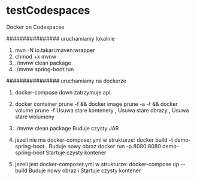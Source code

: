 # testCodespaces
Docker on Codespaces

 ################  uruchamiamy lokalnie
1. mvn -N io.takari:maven:wrapper
2. chmod +x mvnw
3. ./mvnw clean package
4. ./mvnw spring-boot:run

################  uruchamiamy na dockerze
1.  docker-compose down      zatrzymuje apl.
2.	docker container prune -f && docker image prune -a -f && docker volume prune -f   Usuwa stare kontenery , Usuwa stare obrazy , Usuwa stare wolumeny
3.  ./mvnw clean package	                    Buduje czysty JAR

4. jezeli nie ma docker-composer.yml w strukturze:
docker build -t demo-spring-boot .	        Buduje nowy obraz
docker run -p 8080:8080 demo-spring-boot	Startuje czysty kontener

5. jezeli jest docker-composer.yml w strukturze:
docker-compose up --build	        Buduje nowy obraz i Startuje czysty kontener 

